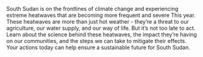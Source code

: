South Sudan is on the frontlines of climate change and experiencing extreme heatwaves that are becoming more frequent and severe This year. These heatwaves are more than just hot weather - they’re a threat to our agriculture, our water supply, and our way of life. But it’s not too late to act. Learn about the science behind these heatwaves, the impact they’re having on our communities, and the steps we can take to mitigate their effects. Your actions today can help ensure a sustainable future for South Sudan.
